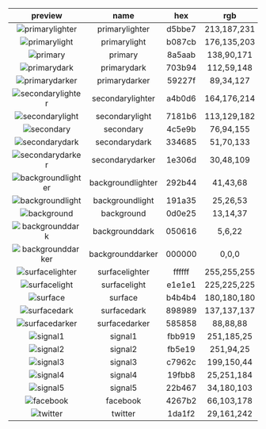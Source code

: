 |preview|name|hex|rgb|
|:---:|:---:|:---:|:---:|
|![primarylighter](https://placehold.it/80/d5bbe7/000000?text=+)|primarylighter|d5bbe7|213,187,231|
|![primarylight](https://placehold.it/80/b087cb/000000?text=+)|primarylight|b087cb|176,135,203|
|![primary](https://placehold.it/80/8a5aab/000000?text=+)|primary|8a5aab|138,90,171|
|![primarydark](https://placehold.it/80/703b94/000000?text=+)|primarydark|703b94|112,59,148|
|![primarydarker](https://placehold.it/80/59227f/000000?text=+)|primarydarker|59227f|89,34,127|
|![secondarylighter](https://placehold.it/80/a4b0d6/000000?text=+)|secondarylighter|a4b0d6|164,176,214|
|![secondarylight](https://placehold.it/80/7181b6/000000?text=+)|secondarylight|7181b6|113,129,182|
|![secondary](https://placehold.it/80/4c5e9b/000000?text=+)|secondary|4c5e9b|76,94,155|
|![secondarydark](https://placehold.it/80/334685/000000?text=+)|secondarydark|334685|51,70,133|
|![secondarydarker](https://placehold.it/80/1e306d/000000?text=+)|secondarydarker|1e306d|30,48,109|
|![backgroundlighter](https://placehold.it/80/292b44/000000?text=+)|backgroundlighter|292b44|41,43,68|
|![backgroundlight](https://placehold.it/80/191a35/000000?text=+)|backgroundlight|191a35|25,26,53|
|![background](https://placehold.it/80/0d0e25/000000?text=+)|background|0d0e25|13,14,37|
|![backgrounddark](https://placehold.it/80/050616/000000?text=+)|backgrounddark|050616|5,6,22|
|![backgrounddarker](https://placehold.it/80/000000/000000?text=+)|backgrounddarker|000000|0,0,0|
|![surfacelighter](https://placehold.it/80/ffffff/000000?text=+)|surfacelighter|ffffff|255,255,255|
|![surfacelight](https://placehold.it/80/e1e1e1/000000?text=+)|surfacelight|e1e1e1|225,225,225|
|![surface](https://placehold.it/80/b4b4b4/000000?text=+)|surface|b4b4b4|180,180,180|
|![surfacedark](https://placehold.it/80/898989/000000?text=+)|surfacedark|898989|137,137,137|
|![surfacedarker](https://placehold.it/80/585858/000000?text=+)|surfacedarker|585858|88,88,88|
|![signal1](https://placehold.it/80/fbb919/000000?text=+)|signal1|fbb919|251,185,25|
|![signal2](https://placehold.it/80/fb5e19/000000?text=+)|signal2|fb5e19|251,94,25|
|![signal3](https://placehold.it/80/c7962c/000000?text=+)|signal3|c7962c|199,150,44|
|![signal4](https://placehold.it/80/19fbb8/000000?text=+)|signal4|19fbb8|25,251,184|
|![signal5](https://placehold.it/80/22b467/000000?text=+)|signal5|22b467|34,180,103|
|![facebook](https://placehold.it/80/4267b2/000000?text=+)|facebook|4267b2|66,103,178|
|![twitter](https://placehold.it/80/1da1f2/000000?text=+)|twitter|1da1f2|29,161,242|